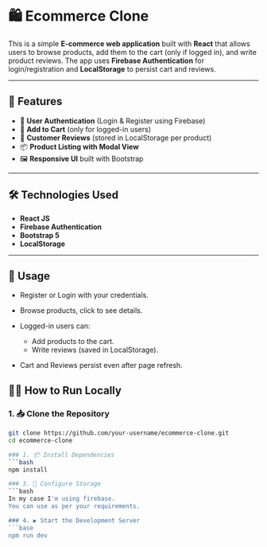 
# 🛍️ Ecommerce Clone

This is a simple **E-commerce web application** built with **React** that allows users to browse products, add them to the cart (only if logged in), and write product reviews. The app uses **Firebase Authentication** for login/registration and **LocalStorage** to persist cart and reviews.

---

## 🚀 Features

* 🔐 **User Authentication** (Login & Register using Firebase)
* 🛒 **Add to Cart** (only for logged-in users)
* 💬 **Customer Reviews** (stored in LocalStorage per product)
* 📦 **Product Listing with Modal View**
* 🖼️ **Responsive UI** built with Bootstrap

---

## 🛠️ Technologies Used

* **React JS**
* **Firebase Authentication**
* **Bootstrap 5**
* **LocalStorage**

---

## 🧪 Usage

* Register or Login with your credentials.
* Browse products, click to see details.
* Logged-in users can:

  * Add products to the cart.
  * Write reviews (saved in LocalStorage).
* Cart and Reviews persist even after page refresh.

## 🏃‍♂️ How to Run Locally

### 1. 📥 Clone the Repository
```bash
git clone https://github.com/your-username/ecommerce-clone.git
cd ecommerce-clone

### 1. 📦 Install Dependencies
```bash
npm install

### 3. 🔑 Configure Storage
```bash
In my case I'm using firebase.
You can use as per your requirements.

### 4. ▶️ Start the Development Server
```base
npm run dev

